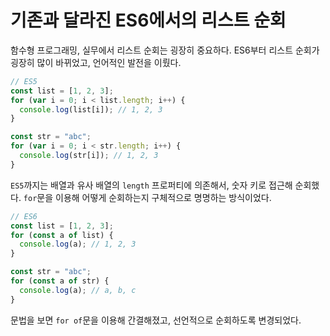 # 기존과 달라진 ES6에서의 리스트 순회

함수형 프로그래밍, 실무에서 리스트 순회는 굉장히 중요하다. ES6부터 리스트 순회가 굉장히 많이 바뀌었고, 언어적인 발전을 이뤘다.

```js
// ES5
const list = [1, 2, 3];
for (var i = 0; i < list.length; i++) {
  console.log(list[i]); // 1, 2, 3
}

const str = "abc";
for (var i = 0; i < str.length; i++) {
  console.log(str[i]); // 1, 2, 3
}
```

`ES5`까지는 배열과 유사 배열의 `length` 프로퍼티에 의존해서, 숫자 키로 접근해 순회했다. `for`문을 이용해 어떻게 순회하는지 구체적으로 명명하는 방식이었다.

```js
// ES6
const list = [1, 2, 3];
for (const a of list) {
  console.log(a); // 1, 2, 3
}

const str = "abc";
for (const a of str) {
  console.log(a); // a, b, c
}
```

문법을 보면 `for of`문을 이용해 간결해졌고, 선언적으로 순회하도록 변경되었다.
